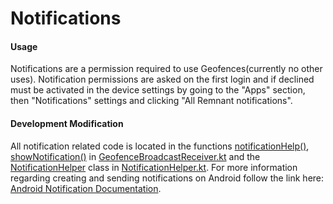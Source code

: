 # Notifications

#### Usage

Notifications are a permission required to use Geofences(currently no other uses). Notification permissions are asked on the first login and if declined must be activated in the device settings by going to the "Apps" section, then "Notifications" settings and clicking "All Remnant notifications".

#### Development Modification

All notification related code is located in the functions [notificationHelp()](https://github.com/CS-495-Historical-Sites/remnant/blob/docs/android-app/app/src/main/java/com/ua/historicalsitesapp/geofence/GeofenceBroadcastReceiver.kt#L45), [showNotification()](https://github.com/CS-495-Historical-Sites/remnant/blob/docs/android-app/app/src/main/java/com/ua/historicalsitesapp/geofence/GeofenceBroadcastReceiver.kt#L53) in [GeofenceBroadcastReceiver.kt](https://github.com/CS-495-Historical-Sites/remnant/blob/docs/android-app/app/src/main/java/com/ua/historicalsitesapp/geofence/GeofenceBroadcastReceiver.kt) and the [NotificationHelper](https://github.com/CS-495-Historical-Sites/remnant/blob/docs/android-app/app/src/main/java/com/ua/historicalsitesapp/notifications/NotificationHelper.kt#L11) class in [NotificationHelper.kt](https://github.com/CS-495-Historical-Sites/remnant/blob/docs/android-app/app/src/main/java/com/ua/historicalsitesapp/notifications/NotificationHelper.kt). For more information regarding creating and sending notifications on Android follow the link here: [Android Notification Documentation](https://developer.android.com/develop/ui/views/notifications).
